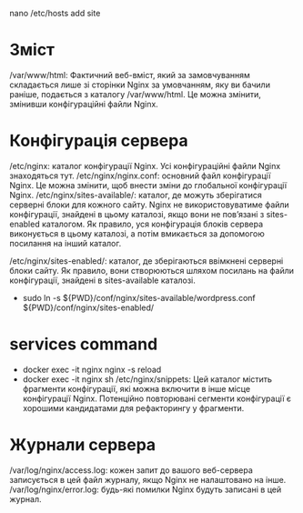 nano /etc/hosts
add site

# Зміст
/var/www/html: Фактичний веб-вміст, який за замовчуванням складається лише зі сторінки Nginx за умовчанням, яку ви бачили раніше, подається з каталогу /var/www/html. Це можна змінити, змінивши конфігураційні файли Nginx.
# Конфігурація сервера
/etc/nginx: каталог конфігурації Nginx. Усі конфігураційні файли Nginx знаходяться тут.
/etc/nginx/nginx.conf: основний файл конфігурації Nginx. Це можна змінити, щоб внести зміни до глобальної конфігурації Nginx.
/etc/nginx/sites-available/: каталог, де можуть зберігатися серверні блоки для кожного сайту. Nginx не використовуватиме файли конфігурації, знайдені в цьому каталозі, якщо вони не пов’язані з sites-enabled каталогом. Як правило, уся конфігурація блоків сервера виконується в цьому каталозі, а потім вмикається за допомогою посилання на інший каталог.

/etc/nginx/sites-enabled/: каталог, де зберігаються ввімкнені серверні блоки сайту. Як правило, вони створюються шляхом посилань на файли конфігурації, знайдені в sites-available каталозі. 
- sudo ln -s ${PWD}/conf/nginx/sites-available/wordpress.conf ${PWD}/conf/nginx/sites-enabled/
# services command
- docker exec -it nginx nginx -s reload
- docker exec -it nginx sh
/etc/nginx/snippets: Цей каталог містить фрагменти конфігурації, які можна включити в інше місце конфігурації Nginx. Потенційно повторювані сегменти конфігурації є хорошими кандидатами для рефакторингу у фрагменти.

# Журнали сервера
/var/log/nginx/access.log: кожен запит до вашого веб-сервера записується в цей файл журналу, якщо Nginx не налаштовано на інше.
/var/log/nginx/error.log: будь-які помилки Nginx будуть записані в цей журнал.

